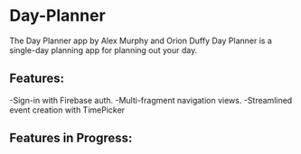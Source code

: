 Day-Planner
===========
The Day Planner app by Alex Murphy and Orion Duffy
Day Planner is a single-day planning app for planning out your day.

Features:
---------
-Sign-in with Firebase auth.
-Multi-fragment navigation views.
-Streamlined event creation with TimePicker

Features in Progress:
---------------------
